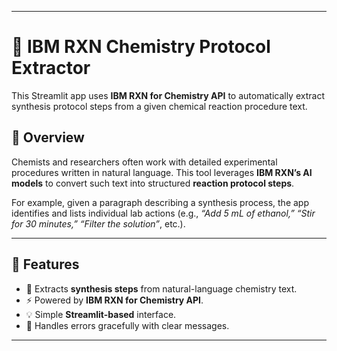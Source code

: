 

---

# 🧪 IBM RXN Chemistry Protocol Extractor

This Streamlit app uses **IBM RXN for Chemistry API** to automatically extract synthesis protocol steps from a given chemical reaction procedure text.

## 🚀 Overview

Chemists and researchers often work with detailed experimental procedures written in natural language. This tool leverages **IBM RXN’s AI models** to convert such text into structured **reaction protocol steps**.

For example, given a paragraph describing a synthesis process, the app identifies and lists individual lab actions (e.g., *“Add 5 mL of ethanol,” “Stir for 30 minutes,” “Filter the solution”*, etc.).

---

## 🧰 Features

* 🧬 Extracts **synthesis steps** from natural-language chemistry text.
* ⚡ Powered by **IBM RXN for Chemistry API**.
* 💡 Simple **Streamlit-based** interface.
* 🚫 Handles errors gracefully with clear messages.

---

